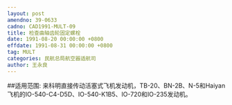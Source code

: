 ```yaml
---
layout: post
amendno: 39-0633
cadno: CAD1991-MULT-09
title: 检查曲轴齿轮固定螺栓
date: 1991-08-20 00:00:00 +0800
effdate: 1991-08-31 00:00:00 +0800
tag: MULT
categories: 民航总局航空器适航司
author: 王永良
---
```


##适用范围:
来科明直接传动活塞式飞机发动机，TB-20、BN-2B、N-5和Haiyan飞机的IO-540-C4-D5D、IO-540-K1B5、IO-720和IO-235发动机。

